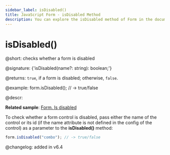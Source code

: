```yaml
---
sidebar_label: isDisabled()
title: JavaScript Form - isDisabled Method 
description: You can explore the isDisabled method of Form in the documentation of the DHTMLX JavaScript UI library. Browse developer guides and API reference, try out code examples and live demos, and download a free 30-day evaluation version of DHTMLX Suite.
---
```


# isDisabled()

@short: checks whether a form is disabled

@signature: {'isDisabled(name?: string): boolean;'}

@returns:
`true`, if a form is disabled; otherwise, `false`.

@example:
form.isDisabled(); // -> true/false

@descr:

**Related sample**: [Form. Is disabled](https://snippet.dhtmlx.com/lthu8p6p)

To check whether a form control is disabled, pass either the name of the control or its id (if the name attribute is not defined in the config of the control) as a parameter to the **isDisabled()** method:

~~~js
form.isDisabled("combo"); // -> true/false
~~~

@changelog: added in v6.4

[comment]: # (@relatedapi: form/api/form_disable_method.md form/api/form_enable_method.md)

[comment]: # (@related: form/work_with_form.md#checking-if-a-form-is-disabled)
